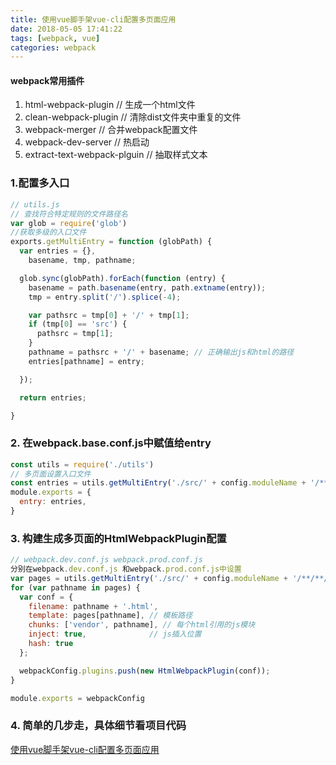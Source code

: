 ```yaml
---
title: 使用vue脚手架vue-cli配置多页面应用
date: 2018-05-05 17:41:22
tags: [webpack, vue]
categories: webpack
---
```

#### webpack常用插件
> 
1. html-webpack-plugin // 生成一个html文件
2. clean-webpack-plugin // 清除dist文件夹中重复的文件
3. webpack-merger // 合并webpack配置文件
4. webpack-dev-server  // 热启动
5. extract-text-webpack-plguin // 抽取样式文本



### 1.配置多入口
```js
// utils.js
// 查找符合特定规则的文件路径名
var glob = require('glob')
//获取多级的入口文件
exports.getMultiEntry = function (globPath) {
  var entries = {},
    basename, tmp, pathname;

  glob.sync(globPath).forEach(function (entry) {
    basename = path.basename(entry, path.extname(entry));
    tmp = entry.split('/').splice(-4);

    var pathsrc = tmp[0] + '/' + tmp[1];
    if (tmp[0] == 'src') {
      pathsrc = tmp[1];
    }
    pathname = pathsrc + '/' + basename; // 正确输出js和html的路径
    entries[pathname] = entry;

  });

  return entries;

}
```
<!--more-->
### 2. 在webpack.base.conf.js中赋值给entry

```js
const utils = require('./utils')
// 多页面设置入口文件
const entries = utils.getMultiEntry('./src/' + config.moduleName + '/**/**/*.js');
module.exports = {
  entry: entries,
}
```

### 3. 构建生成多页面的HtmlWebpackPlugin配置

```js
// webpack.dev.conf.js webpack.prod.conf.js
分别在webpack.dev.conf.js 和webpack.prod.conf.js中设置
var pages = utils.getMultiEntry('./src/' + config.moduleName + '/**/**/*.html');
for (var pathname in pages) {
  var conf = {
    filename: pathname + '.html',
    template: pages[pathname], // 模板路径
    chunks: ['vendor', pathname], // 每个html引用的js模块
    inject: true,              // js插入位置
    hash: true
  };

  webpackConfig.plugins.push(new HtmlWebpackPlugin(conf));
}

module.exports = webpackConfig
```
### 4. 简单的几步走，具体细节看项目代码
[使用vue脚手架vue-cli配置多页面应用](https://github.com/BruceShang/Vue-Cli-MultiplePage)